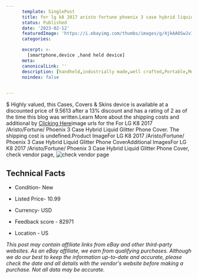 ```yaml
---
      template: SinglePost
      title: for lg k8 2017 aristo fortune phoenix 3 case hybrid liquid glitter phone cover
      status: Published
      date: '2023-02-12'
      featuredImage: 'https://i.ebayimg.com/thumbs/images/g/4jkAAOSwJv1hnvAE/s-l225.jpg'
      categories: 

      excerpt: >-
        [smartphone,device ,hand held device]
      meta:
      canonicalLink: ''
      description: [handheld,industrially made,well crafted,Portable,Mobile,Compact,Convenient,Lightweight,Maneuverable,Man-portable,Miniature,Carriable,Hand-held,Light,Holdable,Transportable,Mobile device,Pocket-sized,On-the-go,Wireless,Cordless,Compact size,Convenient size, smartphone,device ,hand held device]
      noindex: false

        
---
```

$
    Highly valued, this Cases, Covers & Skins device is available at a discounted price of 9.5613 after a 13% discount and has a rating of 2 as of the time this blog was written.Learn More about the shipping costs and additional by [Clicking Here](https://www.ebay.com/itm/275653907324?hash=item402e40d37c%3Ag%3A4jkAAOSwJv1hnvAE&mkevt=1&mkcid=1&mkrid=711-53200-19255-0&campid=%253CePNCampaignId%253E&customid=%253CreferenceId%253E&toolid=10049)image urls for the For LG K8 2017 /Aristo/Fortune/ Phoenix 3 Case Hybrid Liquid Glitter Phone Cover. The shipping cost is undefined.Product ImageFor LG K8 2017 /Aristo/Fortune/ Phoenix 3 Case Hybrid Liquid Glitter Phone CoverAdditional ImagesFor LG K8 2017 /Aristo/Fortune/ Phoenix 3 Case Hybrid Liquid Glitter Phone Cover, check vendor page, ![check vendor page](https://origin-galleryplus.ebayimg.com/ws/web/275653907324_2_0_1/225x225.jpg,https://origin-galleryplus.ebayimg.com/ws/web/275653907324_3_0_1/225x225.jpg,https://origin-galleryplus.ebayimg.com/ws/web/275653907324_4_0_1/225x225.jpg,https://origin-galleryplus.ebayimg.com/ws/web/275653907324_5_0_1/225x225.jpg,https://origin-galleryplus.ebayimg.com/ws/web/275653907324_6_0_1/225x225.jpg,https://origin-galleryplus.ebayimg.com/ws/web/275653907324_7_0_1/225x225.jpg,https://origin-galleryplus.ebayimg.com/ws/web/275653907324_8_0_1/225x225.jpg,https://origin-galleryplus.ebayimg.com/ws/web/275653907324_9_0_1/225x225.jpg,https://origin-galleryplus.ebayimg.com/ws/web/275653907324_10_0_1/225x225.jpg,https://origin-galleryplus.ebayimg.com/ws/web/275653907324_11_0_1/225x225.jpg,https://origin-galleryplus.ebayimg.com/ws/web/275653907324_12_0_1/225x225.jpg)
    
    

 ## Technical Facts 



     
      

 - Condition- New 


      

 - Listed Price- 10.99 


      

 - Currency- USD 


      

 - Feedback score - 82971 


      

 - Location - US 


      
      

 *_This post may contain affiliate links from eBay and other third-party websites. As an eBay affiliate, we earn from qualifying purchases. Although we do our best to keep the information up-to-date and accurate, please check the date and all details with the vendor's website before making a purchase. Not all data may be accurate._*



    
    
    
    
    